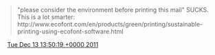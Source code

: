 > "please consider the environment before printing this mail" SUCKS\. This is a lot smarter: http://www\.ecofont\.com/en/products/green/printing/sustainable\-printing\-using\-ecofont\-software\.html

<img src="../../media/tweet.ico" width="12" /> [Tue Dec 13 13:50:19 +0000 2011](https://twitter.com/DromerDenker/status/146587755764400128)